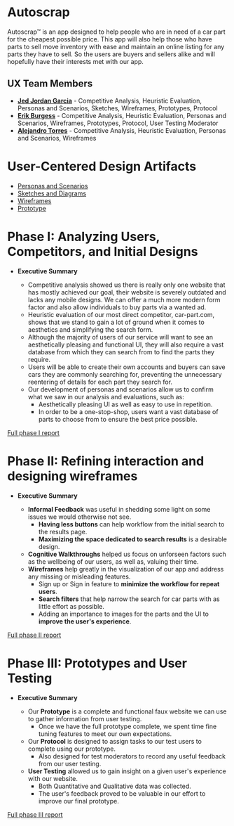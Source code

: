 # Autoscrap

Autoscrap™ is an app designed to help people who are in need of a car part for the cheapest possible price.  This app will also help those who have parts to sell move inventory with ease and maintain an online listing for any parts they have to sell.  So the users are buyers and sellers alike and will hopefully have their interests met with our app.

## UX Team Members

* **[Jed Jordan Garcia](https://github.com/ChicoState/ux-personal-portfolio-JedJordan)** - Competitive Analysis, Heuristic Evaluation, Personas and Scenarios, Sketches, Wireframes, Prototypes, Protocol  
* **[Erik Burgess](https://github.com/ChicoState/ux-personal-portfolio-Cowpriest)** - Competitive Analysis, Heuristic Evaluation, Personas and Scenarios, Wireframes, Prototypes, Protocol, User Testing Moderator
* **[Alejandro Torres](https://github.com/ChicoState/ux-personal-portfolio-atorrespena)** - Competitive Analysis, Heuristic Evaluation, Personas and Scenarios, Wireframes
# User-Centered Design Artifacts

* [Personas and Scenarios](personas/)
* [Sketches and Diagrams](sketches/)
* [Wireframes](wireframes/)
* [Prototype](https://www.figma.com/proto/tZE0S40Y3TThAxD9VnvzIM/Wireframes-Autoscrap?node-id=0-1&t=6wHM45tTsyOWKfnY-0&scaling=scale-down&starting-point-node-id=8%3A9&show-proto-sidebar=1)

# Phase I: Analyzing Users, Competitors, and Initial Designs

* **Executive Summary**

  * Competitive analysis showed us there is really only one website that has mostly achieved our goal, their website is severely outdated and lacks any mobile     designs.  We can offer a much more modern form factor and also allow individuals to buy parts via a wanted ad.
  * Heuristic evaluation of our most direct competitor, car-part.com, shows that we stand to gain a lot of ground when it comes to aesthetics and simplifying the search form.
  * Although the majority of users of our service will want to see an aesthetically pleasing and functional UI, they will also require a vast database from which they can search from to find the parts they require.
  * Users will be able to create their own accounts and buyers can save cars they are commonly searching for, preventing the unnecessary reentering of details for each part they search for.
  * Our development of personas and scenarios allow us to confirm what we saw in our analysis and evaluations, such as:
    * Aesthetically pleasing UI as well as easy to use in repetition.
    * In order to be a one-stop-shop, users want a vast database of parts to choose from to ensure the best price possible.


[Full phase I report](phaseI/)

# Phase II: Refining interaction and designing wireframes

* **Executive Summary**

  * **Informal Feedback** was useful in shedding some light on some issues we would otherwise not see.
    * **Having less buttons** can help workflow from the initial search to the results page.
    * **Maximizing the space dedicated to search results** is a desirable design.
  * **Cognitive Walkthroughs** helped us focus on unforseen factors such as the wellbeing of our users, as well as, valuing their time.
  * **Wireframes** help greatly in the visualization of our app and address any missing or misleading features.
    * Sign up or Sign in feature to **minimize the workflow for repeat users**.
    * **Search filters** that help narrow the search for car parts with as little effort as possible.
    * Adding an importance to images for the parts and the UI to **improve the user's experience**.

[Full phase II report](phaseII/)

# Phase III: Prototypes and User Testing

* **Executive Summary**

  * Our **Prototype** is a complete and functional faux website we can use to gather information from user testing.
    * Once we have the full prototype complete, we spent time fine tuning features to meet our own expectations.
  * Our **Protocol** is designed to assign tasks to our test users to complete using our prototype.
    * Also designed for test moderators to record any useful feedback from our user testing.
  * **User Testing** allowed us to gain insight on a given user's experience with our website.
    * Both Quantitative and Qualitative data was collected.
    * The user's feedback proved to be valuable in our effort to improve our final prototype.
    

[Full phase III report](phaseIII/)

